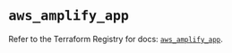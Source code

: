 # `aws_amplify_app`

Refer to the Terraform Registry for docs: [`aws_amplify_app`](https://registry.terraform.io/providers/hashicorp/aws/6.10.0/docs/resources/amplify_app).
